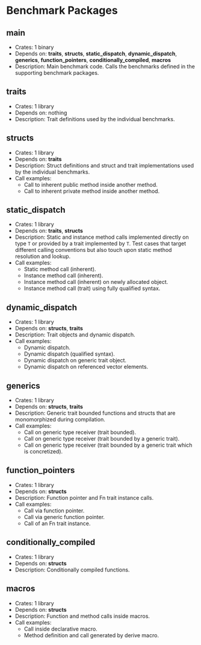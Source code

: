 # Benchmark Packages

## main
- Crates:
    1 binary
- Depends on:
    **traits**, **structs**, **static_dispatch**, **dynamic_dispatch**, **generics**,
    **function\_pointers**, **conditionally\_compiled**, **macros**
- Description:
    Main benchmark code. Calls the benchmarks defined in the supporting benchmark packages.

## traits
- Crates:
    1 library
- Depends on:
    nothing
- Description:
    Trait definitions used by the individual benchmarks.

## structs
- Crates:
    1 library
- Depends on:
    **traits**
- Description:
    Struct definitions and struct and trait implementations used by the individual benchmarks.
- Call examples:
    * Call to inherent public method inside another method.
    * Call to inherent private method inside another method.

## static\_dispatch
- Crates:
    1 library
- Depends on:
    **traits**, **structs**
- Description:
    Static and instance method calls implemented directly on type `T` or provided by a trait
    implemented by `T`. Test cases that target different calling conventions but also touch upon
    static method resolution and lookup.
- Call examples:
    * Static method call (inherent).
    * Instance method call (inherent).
    * Instance method call (inherent) on newly allocated object.
    * Instance method call (trait) using fully qualified syntax.

## dynamic\_dispatch
- Crates:
    1 library
- Depends on:
    **structs**, **traits**
- Description:
    Trait objects and dynamic dispatch.
- Call examples:
    * Dynamic dispatch.
    * Dynamic dispatch (qualified syntax).
    * Dynamic dispatch on generic trait object.
    * Dynamic dispatch on referenced vector elements.

## generics
- Crates:
    1 library
- Depends on:
    **structs**, **traits**
- Description:
    Generic trait bounded functions and structs that are monomorphized during compilation.
- Call examples:
    * Call on generic type receiver (trait bounded).
    * Call on generic type receiver (trait bounded by a generic trait).
    * Call on generic type receiver (trait bounded by a generic trait which is concretized).

## function\_pointers
- Crates:
    1 library
- Depends on:
    **structs**
- Description:
    Function pointer and Fn trait instance calls.
- Call examples:
    * Call via function pointer.
    * Call via generic function pointer.
    * Call of an Fn trait instance.

## conditionally\_compiled
- Crates:
    1 library
- Depends on:
    **structs**
- Description:
    Conditionally compiled functions.

## macros
- Crates:
    1 library
- Depends on:
    **structs**
- Description:
    Function and method calls inside macros.
- Call examples:
    * Call inside declarative macro.
    * Method definition and call generated by derive macro.
